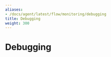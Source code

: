 ```yaml
---
aliases:
- /docs/agent/latest/flow/monitoring/debugging
title: Debugging
weight: 300
---
```


# Debugging
